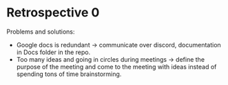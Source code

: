 # Retrospective 0 
Problems and solutions: 
* Google docs is redundant -> communicate over discord, documentation in Docs folder in the repo.
* Too many ideas and going in circles during meetings -> define the purpose of the meeting and come to the meeting with ideas instead of spending tons of time brainstorming.